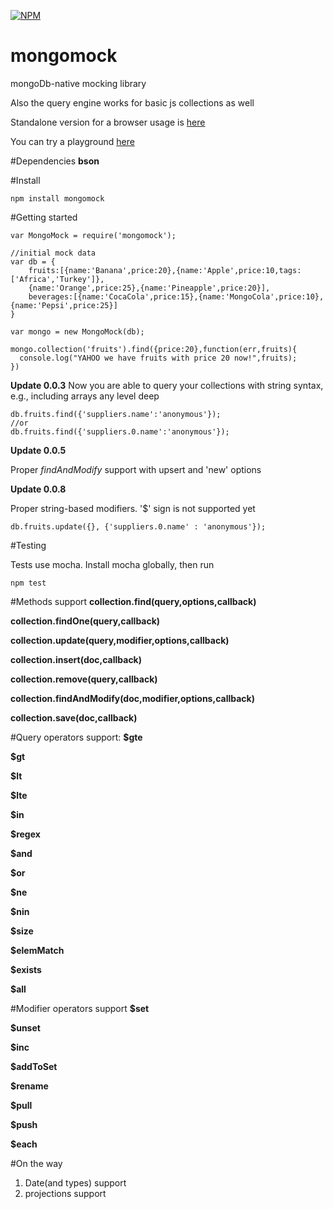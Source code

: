 [![NPM](https://nodei.co/npm/mongomock.png?downloads=true)](https://nodei.co/npm/mongomock/)

mongomock
=========

mongoDb-native mocking library

Also the query engine works for basic js collections as well

Standalone version for a browser usage is [here](https://github.com/AndrewGrachov/mongo-query)

You can try a playground [here](http://andrewgrachov.github.io/mongo-query/)

#Dependencies
**bson**

#Install
```
npm install mongomock
```

#Getting started

```
var MongoMock = require('mongomock');

//initial mock data
var db = {
	fruits:[{name:'Banana',price:20},{name:'Apple',price:10,tags:['Africa','Turkey']},
	{name:'Orange',price:25},{name:'Pineapple',price:20}],
	beverages:[{name:'CocaCola',price:15},{name:'MongoCola',price:10},{name:'Pepsi',price:25}]
}

var mongo = new MongoMock(db);

mongo.collection('fruits').find({price:20},function(err,fruits){
  console.log("YAHOO we have fruits with price 20 now!",fruits);
})
```
**Update 0.0.3**
Now you are able to query your collections with string syntax, e.g., including arrays any level deep
```
db.fruits.find({'suppliers.name':'anonymous'});
//or
db.fruits.find({'suppliers.0.name':'anonymous'});
```

**Update 0.0.5**

Proper *findAndModify* support with upsert and 'new' options

**Update 0.0.8**

Proper string-based modifiers. '$' sign is not supported yet

``
db.fruits.update({}, {'suppliers.0.name' : 'anonymous'});
``

#Testing


Tests use mocha. Install mocha globally, then run

```
npm test
```

#Methods support
  **collection.find(query,options,callback)**

  **collection.findOne(query,callback)**

  **collection.update(query,modifier,options,callback)**

  **collection.insert(doc,callback)**

  **collection.remove(query,callback)**

  **collection.findAndModify(doc,modifier,options,callback)**

  **collection.save(doc,callback)**

#Query operators support:
  **$gte**

  **$gt**

  **$lt**

  **$lte**

  **$in**

  **$regex**

  **$and**

  **$or**

  **$ne**

  **$nin**

  **$size**

  **$elemMatch**

  **$exists**

  **$all**

#Modifier operators support
  **$set**

  **$unset**

  **$inc**

  **$addToSet**

  **$rename**

  **$pull**

  **$push**

  **$each**

#On the way
1. Date(and types) support
2. projections support

